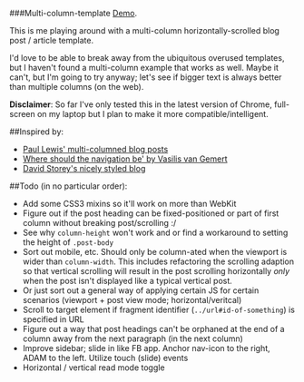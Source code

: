 ###Multi-column-template
[Demo](http://adam-lynch.github.io/multi-column-template/).

This is me playing around with a multi-column horizontally-scrolled blog post / article template. 


I'd love to be able to break away from the ubiquitous overused templates, but I haven't found a multi-column example that works as well. Maybe it can't, but I'm going to try anyway; let's see if bigger text is always better than multiple columns (on the web).

**Disclaimer**: So far I've only tested this in the latest version of Chrome, full-screen on my laptop but I plan to make it more compatible/intelligent.

##Inspired by:
 * [Paul Lewis' multi-columned blog posts](http://aerotwist.com/blog/reinventing-the-wheel/)
 * [Where should the navigation be' by Vasilis van Gemert](http://nerd.vasilis.nl/where-should-the-navigation-be/)
 * [David Storey's nicely styled blog](http://generatedcontent.org/)

##Todo (in no particular order):
 * Add some CSS3 mixins so it'll work on more than WebKit
 * Figure out if the post heading can be fixed-positioned or part of first column without breaking post/scrolling :/
 * See why `column-height` won't work and or find a workaround to setting the height of `.post-body`
 * Sort out mobile, etc. Should only be column-ated when the viewport is wider than `column-width`. This includes refactoring the scrolling adaption so that vertical scrolling will result in the post scrolling horizontally *only* when the post isn't displayed like a typical vertical post.
 * Or just sort out a general way of applying certain JS for certain scenarios (viewport + post view mode; horizontal/veritcal)
 * Scroll to target element if fragment identifier (`../url#id-of-something`) is specified in URL
 * Figure out a way that post headings can't be orphaned at the end of a column away from the next paragraph (in the next column)
 * Improve sidebar; slide in like FB app. Anchor nav-icon to the right, ADAM to the left. Utilize touch (slide) events
 * Horizontal / vertical read mode toggle
